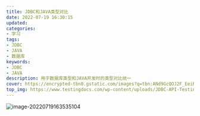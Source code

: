 ```yaml
---
title: JDBC和JAVA类型对比
date: 2022-07-19 16:30:15
updated:
categories: 
- 学习
tags: 
- JDBC
- JAVA
- 数据库
keywords:
- JDBC
- JAVA
description: 用于数据库类型和JAVA开发时的类型对比统一
cover: https://encrypted-tbn0.gstatic.com/images?q=tbn:ANd9GcQOJ2F_EeiRUfekQGMAUz6lsx4iYWZydSk8fKJk5lnK1aXvgfY_hHv7b1U-eXoRGJIMIQE&usqp=CAU
top_img: https://www.testingdocs.com/wp-content/uploads/JDBC-API-TestingDocs.jpeg
---
```


![image-20220719163535104](https://cdn.jsdelivr.net/gh/01Petard/imageURL@main/img/f8ff9721f7d0ac307b91bf70e9020874ad734f75.png)
